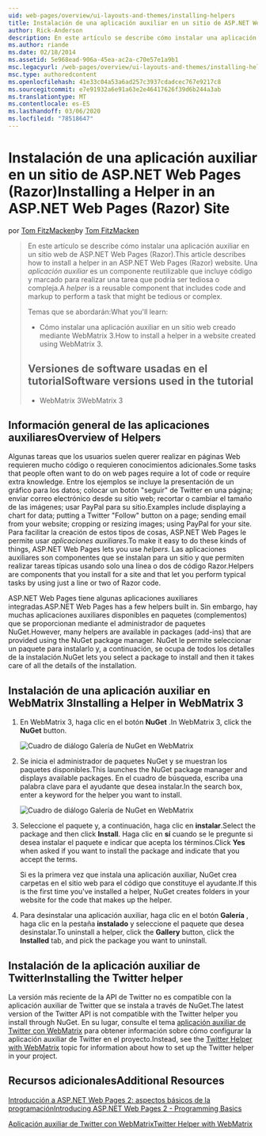 ```yaml
---
uid: web-pages/overview/ui-layouts-and-themes/installing-helpers
title: Instalación de una aplicación auxiliar en un sitio de ASP.NET Web Pages (Razor) | Microsoft Docs
author: Rick-Anderson
description: En este artículo se describe cómo instalar una aplicación auxiliar en un sitio web de ASP.NET Web Pages (Razor). Una aplicación auxiliar es un componente reutilizable que incluye código y marcado a por...
ms.author: riande
ms.date: 02/18/2014
ms.assetid: 5e968ead-906a-45ea-ac2a-c70e57e1a9b1
msc.legacyurl: /web-pages/overview/ui-layouts-and-themes/installing-helpers
msc.type: authoredcontent
ms.openlocfilehash: 41e33c04a53a6ad257c3937cdadcec767e9217c8
ms.sourcegitcommit: e7e91932a6e91a63e2e46417626f39d6b244a3ab
ms.translationtype: MT
ms.contentlocale: es-ES
ms.lasthandoff: 03/06/2020
ms.locfileid: "78518647"
---
```

# <a name="installing-a-helper-in-an-aspnet-web-pages-razor-site"></a><span data-ttu-id="106af-104">Instalación de una aplicación auxiliar en un sitio de ASP.NET Web Pages (Razor)</span><span class="sxs-lookup"><span data-stu-id="106af-104">Installing a Helper in an ASP.NET Web Pages (Razor) Site</span></span>

<span data-ttu-id="106af-105">por [Tom FitzMacken](https://github.com/tfitzmac)</span><span class="sxs-lookup"><span data-stu-id="106af-105">by [Tom FitzMacken](https://github.com/tfitzmac)</span></span>

> <span data-ttu-id="106af-106">En este artículo se describe cómo instalar una aplicación auxiliar en un sitio web de ASP.NET Web Pages (Razor).</span><span class="sxs-lookup"><span data-stu-id="106af-106">This article describes how to install a helper in an ASP.NET Web Pages (Razor) website.</span></span> <span data-ttu-id="106af-107">Una *aplicación auxiliar* es un componente reutilizable que incluye código y marcado para realizar una tarea que podría ser tediosa o compleja.</span><span class="sxs-lookup"><span data-stu-id="106af-107">A *helper* is a reusable component that includes code and markup to perform a task that might be tedious or complex.</span></span>
> 
> <span data-ttu-id="106af-108">Temas que se abordarán:</span><span class="sxs-lookup"><span data-stu-id="106af-108">What you'll learn:</span></span>
> 
> - <span data-ttu-id="106af-109">Cómo instalar una aplicación auxiliar en un sitio web creado mediante WebMatrix 3.</span><span class="sxs-lookup"><span data-stu-id="106af-109">How to install a helper in a website created using WebMatrix 3.</span></span>
>   
> 
> ## <a name="software-versions-used-in-the-tutorial"></a><span data-ttu-id="106af-110">Versiones de software usadas en el tutorial</span><span class="sxs-lookup"><span data-stu-id="106af-110">Software versions used in the tutorial</span></span>
> 
> 
> - <span data-ttu-id="106af-111">WebMatrix 3</span><span class="sxs-lookup"><span data-stu-id="106af-111">WebMatrix 3</span></span>

## <a name="overview-of-helpers"></a><span data-ttu-id="106af-112">Información general de las aplicaciones auxiliares</span><span class="sxs-lookup"><span data-stu-id="106af-112">Overview of Helpers</span></span>

<span data-ttu-id="106af-113">Algunas tareas que los usuarios suelen querer realizar en páginas Web requieren mucho código o requieren conocimientos adicionales.</span><span class="sxs-lookup"><span data-stu-id="106af-113">Some tasks that people often want to do on web pages require a lot of code or require extra knowledge.</span></span> <span data-ttu-id="106af-114">Entre los ejemplos se incluye la presentación de un gráfico para los datos; colocar un botón "seguir" de Twitter en una página; enviar correo electrónico desde su sitio web; recortar o cambiar el tamaño de las imágenes; usar PayPal para su sitio.</span><span class="sxs-lookup"><span data-stu-id="106af-114">Examples include displaying a chart for data; putting a Twitter "Follow" button on a page; sending email from your website; cropping or resizing images; using PayPal for your site.</span></span> <span data-ttu-id="106af-115">Para facilitar la creación de estos tipos de cosas, ASP.NET Web Pages le permite usar *aplicaciones auxiliares*.</span><span class="sxs-lookup"><span data-stu-id="106af-115">To make it easy to do these kinds of things, ASP.NET Web Pages lets you use *helpers*.</span></span> <span data-ttu-id="106af-116">Las aplicaciones auxiliares son componentes que se instalan para un sitio y que permiten realizar tareas típicas usando solo una línea o dos de código Razor.</span><span class="sxs-lookup"><span data-stu-id="106af-116">Helpers are components that you install for a site and that let you perform typical tasks by using just a line or two of Razor code.</span></span>

<span data-ttu-id="106af-117">ASP.NET Web Pages tiene algunas aplicaciones auxiliares integradas.</span><span class="sxs-lookup"><span data-stu-id="106af-117">ASP.NET Web Pages has a few helpers built in.</span></span> <span data-ttu-id="106af-118">Sin embargo, hay muchas aplicaciones auxiliares disponibles en paquetes (complementos) que se proporcionan mediante el administrador de paquetes NuGet.</span><span class="sxs-lookup"><span data-stu-id="106af-118">However, many helpers are available in packages (add-ins) that are provided using the NuGet package manager.</span></span> <span data-ttu-id="106af-119">NuGet le permite seleccionar un paquete para instalarlo y, a continuación, se ocupa de todos los detalles de la instalación.</span><span class="sxs-lookup"><span data-stu-id="106af-119">NuGet lets you select a package to install and then it takes care of all the details of the installation.</span></span>

## <a name="installing-a-helper-in-webmatrix-3"></a><span data-ttu-id="106af-120">Instalación de una aplicación auxiliar en WebMatrix 3</span><span class="sxs-lookup"><span data-stu-id="106af-120">Installing a Helper in WebMatrix 3</span></span>

1. <span data-ttu-id="106af-121">En WebMatrix 3, haga clic en el botón **NuGet** .</span><span class="sxs-lookup"><span data-stu-id="106af-121">In WebMatrix 3, click the **NuGet** button.</span></span>

    ![Cuadro de diálogo Galería de NuGet en WebMatrix](installing-helpers/_static/image1.png)
2. <span data-ttu-id="106af-123">Se inicia el administrador de paquetes NuGet y se muestran los paquetes disponibles.</span><span class="sxs-lookup"><span data-stu-id="106af-123">This launches the NuGet package manager and displays available packages.</span></span> <span data-ttu-id="106af-124">En el cuadro de búsqueda, escriba una palabra clave para el ayudante que desea instalar.</span><span class="sxs-lookup"><span data-stu-id="106af-124">In the search box, enter a keyword for the helper you want to install.</span></span>

    ![Cuadro de diálogo Galería de NuGet en WebMatrix](installing-helpers/_static/image2.png)
3. <span data-ttu-id="106af-126">Seleccione el paquete y, a continuación, haga clic en **instalar**.</span><span class="sxs-lookup"><span data-stu-id="106af-126">Select the package and then click **Install**.</span></span> <span data-ttu-id="106af-127">Haga clic en **sí** cuando se le pregunte si desea instalar el paquete e indicar que acepta los términos.</span><span class="sxs-lookup"><span data-stu-id="106af-127">Click **Yes** when asked if you want to install the package and indicate that you accept the terms.</span></span>

     <span data-ttu-id="106af-128">Si es la primera vez que instala una aplicación auxiliar, NuGet crea carpetas en el sitio web para el código que constituye el ayudante.</span><span class="sxs-lookup"><span data-stu-id="106af-128">If this is the first time you've installed a helper, NuGet creates folders in your website for the code that makes up the helper.</span></span>
4. <span data-ttu-id="106af-129">Para desinstalar una aplicación auxiliar, haga clic en el botón **Galería** , haga clic en la pestaña **instalado** y seleccione el paquete que desea desinstalar.</span><span class="sxs-lookup"><span data-stu-id="106af-129">To uninstall a helper, click the **Gallery** button, click the **Installed** tab, and pick the package you want to uninstall.</span></span>

## <a name="installing-the-twitter-helper"></a><span data-ttu-id="106af-130">Instalación de la aplicación auxiliar de Twitter</span><span class="sxs-lookup"><span data-stu-id="106af-130">Installing the Twitter helper</span></span>

<span data-ttu-id="106af-131">La versión más reciente de la API de Twitter no es compatible con la aplicación auxiliar de Twitter que se instala a través de NuGet.</span><span class="sxs-lookup"><span data-stu-id="106af-131">The latest version of the Twitter API is not compatible with the Twitter helper you install through NuGet.</span></span> <span data-ttu-id="106af-132">En su lugar, consulte el tema [aplicación auxiliar de Twitter con WebMatrix](twitter-helper.md) para obtener información sobre cómo configurar la aplicación auxiliar de Twitter en el proyecto.</span><span class="sxs-lookup"><span data-stu-id="106af-132">Instead, see the [Twitter Helper with WebMatrix](twitter-helper.md) topic for information about how to set up the Twitter helper in your project.</span></span>

<a id="Additional_Resources"></a>
## <a name="additional-resources"></a><span data-ttu-id="106af-133">Recursos adicionales</span><span class="sxs-lookup"><span data-stu-id="106af-133">Additional Resources</span></span>

[<span data-ttu-id="106af-134">Introducción a ASP.NET Web Pages 2: aspectos básicos de la programación</span><span class="sxs-lookup"><span data-stu-id="106af-134">Introducing ASP.NET Web Pages 2 - Programming Basics</span></span>](../getting-started/introducing-razor-syntax-c.md)

[<span data-ttu-id="106af-135">Aplicación auxiliar de Twitter con WebMatrix</span><span class="sxs-lookup"><span data-stu-id="106af-135">Twitter Helper with WebMatrix</span></span>](twitter-helper.md)
